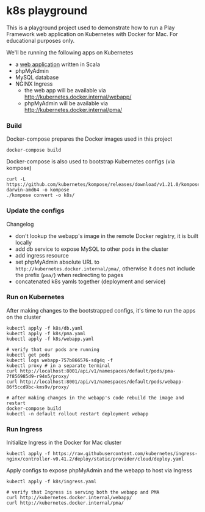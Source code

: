 # k8s playground

This is a playground project used to demonstrate how to run a Play Framework web application on Kubernetes with Docker for Mac. For educational purposes only.

We'll be running the following apps on Kubernetes
- a [web application](PLAY.md) written in Scala
- phpMyAdmin
- MySQL database
- NGINX Ingress
  - the web app will be available via http://kubernetes.docker.internal/webapp/
  - phpMyAdmin will be available via http://kubernetes.docker.internal/pma/

### Build
Docker-compose prepares the Docker images used in this project
```
docker-compose build
```

Docker-compose is also used to bootstrap Kubernetes configs (via kompose)
```
curl -L https://github.com/kubernetes/kompose/releases/download/v1.21.0/kompose-darwin-amd64 -o kompose
./kompose convert -o k8s/
```

### Update the configs
Changelog
- don't lookup the webapp's image in the remote Docker registry, it is built locally
- add db service to expose MySQL to other pods in the cluster
- add ingress resource
- set phpMyAdmin absolute URL to `http://kubernetes.docker.internal/pma/`, otherwise it does not include the prefix (`pma/`) when redirecting to pages
- concatenated k8s yamls together (deployment and service)

### Run on Kubernetes
After making changes to the bootstrapped configs, it's time to run the apps on the cluster
```
kubectl apply -f k8s/db.yaml
kubectl apply -f k8s/pma.yaml
kubectl apply -f k8s/webapp.yaml

# verify that our pods are running
kubectl get pods
kubectl logs webapp-757b866576-sdg4q -f
kubectl proxy # in a separate terminal
curl http://localhost:8001/api/v1/namespaces/default/pods/pma-7f856985d9-r94n5/proxy/
curl http://localhost:8001/api/v1/namespaces/default/pods/webapp-86f5ccd9bc-kms9v/proxy/

# after making changes in the webapp's code rebuild the image and restart
docker-compose build
kubectl -n default rollout restart deployment webapp
```

### Run Ingress
Initialize Ingress in the Docker for Mac cluster
```
kubectl apply -f https://raw.githubusercontent.com/kubernetes/ingress-nginx/controller-v0.41.2/deploy/static/provider/cloud/deploy.yaml
```

Apply configs to expose phpMyAdmin and the webapp to host via Ingress
```
kubectl apply -f k8s/ingress.yaml

# verify that Ingress is serving both the webapp and PMA
curl http://kubernetes.docker.internal/webapp/
curl http://kubernetes.docker.internal/pma/
```
